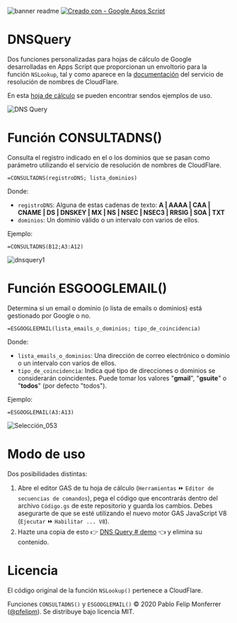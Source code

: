 ![banner readme](https://user-images.githubusercontent.com/12829262/79766521-5ff45500-8328-11ea-8084-3849700180c7.png)
[![Creado con - Google Apps Script](https://img.shields.io/static/v1?label=Creado+con&message=Google+Apps+Script&color=blue&logo=GAS)](https://developers.google.com/apps-script)
# DNSQuery
Dos funciones personalizadas para hojas de cálculo de Google desarrolladas en Apps Script que proporcionan un envoltorio para la función `NSLookup`, tal y como aparece en la [documentación](https://developers.cloudflare.com/1.1.1.1/fun-stuff/dns-in-google-sheets/) del servicio de resolución de nombres de CloudFlare.

En esta [hoja de cálculo](https://docs.google.com/spreadsheets/d/1yq3KJGtQB4OX5y0Qz8FgM7Z88d00rXtP_aKc79Ki1BE/template/preview) se pueden encontrar sendos ejemplos de uso.

![DNS Query](https://user-images.githubusercontent.com/12829262/79800243-289f9b80-835c-11ea-9bad-20dd3b8a4829.gif)

# Función CONSULTADNS()
Consulta el registro indicado en el o los dominios que se pasan como parámetro utilizando el servicio de resolución de nombres de CloudFlare.

`=CONSULTADNS(registroDNS; lista_dominios)`

Donde:
- `registroDNS`: Alguna de estas cadenas de texto: **A | AAAA | CAA | CNAME | DS | DNSKEY | MX | NS | NSEC | NSEC3 | RRSIG | SOA | TXT**
- `dominios`: Un dominio válido o un intervalo con varios de ellos.

Ejemplo:

`=CONSULTADNS(B12;A3:A12)`

![dnsquery1](https://user-images.githubusercontent.com/12829262/79770552-dcd5fd80-832d-11ea-8859-04b461d2f9da.png)

# Función ESGOOGLEMAIL()
Determina si un email o dominio (o lista de emails o dominios) está gestionado por Google o no.

`=ESGOOGLEEMAIL(lista_emails_o_dominios; tipo_de_coincidencia)`

Donde:
- `lista_emails_o_dominios`: Una dirección de correo electrónico o dominio o un intervalo con varios de ellos.
- `tipo_de_coincidencia`: Indica qué tipo de direcciones o dominios se considerarán coincidentes. Puede tomar los valores "**gmail**", "**gsuite**" o "**todos**" (por defecto "todos").

Ejemplo:

`=ESGOOGLEMAIL(A3:A13)`

![Selección_053](https://user-images.githubusercontent.com/12829262/79771812-98e3f800-832f-11ea-8839-0f9999de9e66.png)

# Modo de uso
Dos posibilidades distintas:
1. Abre el editor GAS de tu hoja de cálculo (`Herramientas` ⏩ `Editor de secuencias de comandos`), pega el código que encontrarás dentro del archivo `Código.gs` de este repositorio y guarda los cambios. Debes asegurarte de que se esté utilizando el nuevo motor GAS JavaScript V8 (`Ejecutar` ⏩ `Habilitar ... V8`).
2. Hazte una copia de esto :point_right: [DNS Query # demo](https://docs.google.com/spreadsheets/d/1yq3KJGtQB4OX5y0Qz8FgM7Z88d00rXtP_aKc79Ki1BE/template/preview) :point_left: y elimina su contenido.

# Licencia
El código original de la función `NSLookup()` pertenece a CloudFlare.

Funciones `CONSULTADNS()` y `ESGOOGLEMAIL()` ©  2020 Pablo Felip Monferrer ([@pfelipm](https://twitter.com/pfelipm)). Se distribuye bajo licencia MIT.
